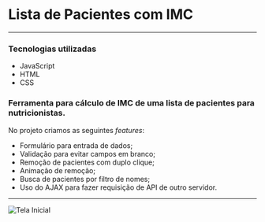 # Lista de Pacientes com IMC
***

### Tecnologias utilizadas
* JavaScript
* HTML
* CSS

### Ferramenta para cálculo de IMC de uma lista de pacientes para **nutricionistas**.

No projeto criamos as seguintes *features*:

* Formulário para entrada de dados;
* Validação para evitar campos em branco;
* Remoção de pacientes com duplo clique;
* Animação de remoção;
* Busca de pacientes por filtro de nomes;
* Uso do AJAX para fazer requisição de API de outro servidor.
***

![Tela Inicial](https://user-images.githubusercontent.com/69283422/151716213-123ec54c-20a5-4292-86a8-9bb4c6f277b8.PNG)

